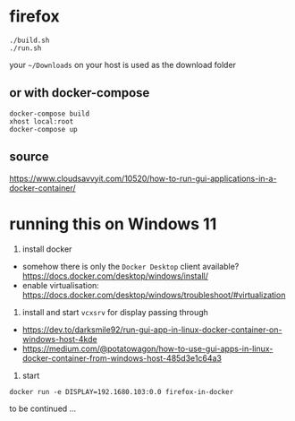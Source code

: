 # firefox
```
./build.sh
./run.sh
```
your `~/Downloads` on your host is used as the download folder

## or with docker-compose
```
docker-compose build
xhost local:root
docker-compose up
```

## source
https://www.cloudsavvyit.com/10520/how-to-run-gui-applications-in-a-docker-container/

# running this on Windows 11

1. install docker
  * somehow there is only the `Docker Desktop` client available? https://docs.docker.com/desktop/windows/install/
  * enable virtualisation: https://docs.docker.com/desktop/windows/troubleshoot/#virtualization
1. install and start `vcxsrv` for display passing through
  * https://dev.to/darksmile92/run-gui-app-in-linux-docker-container-on-windows-host-4kde
  * https://medium.com/@potatowagon/how-to-use-gui-apps-in-linux-docker-container-from-windows-host-485d3e1c64a3
1. start
```
docker run -e DISPLAY=192.1680.103:0.0 firefox-in-docker
```
to be continued ...

